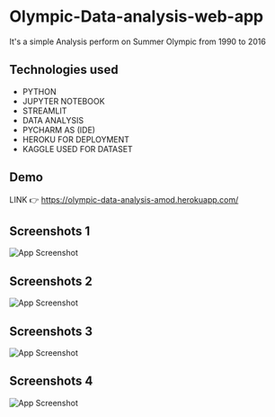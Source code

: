 
# Olympic-Data-analysis-web-app

It's a simple Analysis perform on Summer Olympic from 1990 to 2016

## Technologies used
- PYTHON 
- JUPYTER NOTEBOOK
- STREAMLIT
- DATA ANALYSIS
- PYCHARM AS (IDE)
- HEROKU FOR DEPLOYMENT
- KAGGLE USED FOR DATASET
## Demo
LINK 👉
https://olympic-data-analysis-amod.herokuapp.com/

## Screenshots 1

![App Screenshot](https://drive.google.com/file/d/106_tdWGFQbZlp7qek1w9056lOGAgdAGy/view?usp=sharing)
## Screenshots 2

![App Screenshot](https://drive.google.com/file/d/1Qwg1R_yZRk7VE_I06WWAgwqERskFJ-xL/view?usp=sharing)
## Screenshots 3

![App Screenshot](https://drive.google.com/file/d/1qzhoQ-VQIOjyuVRakxkmW-vTqem5X7dj/view?usp=sharing)
## Screenshots 4

![App Screenshot](https://drive.google.com/file/d/1myYctU49NBqzQJFVO8ciHHC_uuhqxpSh/view?usp=sharing)
